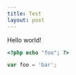 ```yaml
---
title: Test
layout: post
---
```


Hello world!

``` php
<?php echo "foo"; ?>
```

``` javascript
var foo = 'bar';
```
